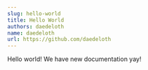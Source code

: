 ```yaml
---
slug: hello-world
title: Hello World
authors: daedeloth
name: daedeloth
url: https://github.com/daedeloth
---
```


Hello world! We have new documentation yay!
